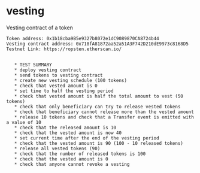 # vesting

Vesting contract of a token

    Token address: 0x1b18cba9B5e9327b8072e1dC9089870CA8724b44
    Vesting contract address: 0x718fA81872aa52a51A3F742D210dE9973c8168D5
    Testnet Link: https://ropsten.etherscan.io/


       * TEST SUMMARY
       * deploy vesting contract
       * send tokens to vesting contract
       * create new vesting schedule (100 tokens)
       * check that vested amount is 0
       * set time to half the vesting period
       * check that vested amount is half the total amount to vest (50 tokens)
       * check that only beneficiary can try to release vested tokens
       * check that beneficiary cannot release more than the vested amount
       * release 10 tokens and check that a Transfer event is emitted with a value of 10
       * check that the released amount is 10
       * check that the vested amount is now 40
       * set current time after the end of the vesting period
       * check that the vested amount is 90 (100 - 10 released tokens)
       * release all vested tokens (90)
       * check that the number of released tokens is 100
       * check that the vested amount is 0
       * check that anyone cannot revoke a vesting
